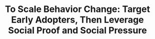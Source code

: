 ---
layout: post
title: "To Scale Behavior Change: Target Early Adopters, Then Leverage Social Proof and Social Pressure"
description: "Short description"
link: https://behavioralscientist.org/to-scale-behavior-change-target-early-adopters-then-leverage-social-proof-and-social-pressure/
---